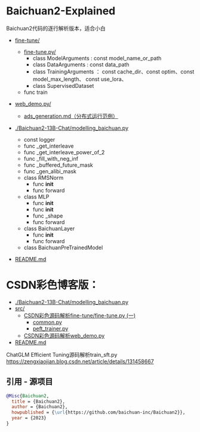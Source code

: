 # Baichuan2-Explained
Baichuan2代码的逐行解析版本，适合小白




* [fine-tune/](./fine-tune)
  * [fine-tune.py/](./fine-tune/fine-tune.py)
    * class ModelArguments : const model_name_or_path
    * class DataArguments : const data_path
    * class TrainingArguments ： const cache_dir、const optim、const model_max_length、 const use_lora、
    * class SupervisedDataset
  * func train 
* [web_demo.py/](./web_demo.py)
  * [ads_generation.md（分布式运行范例）](./examples/ads_generation.md)
* [./Baichuan2-13B-Chat/modelling_baichuan.py](./Baichuan2-13B-Chat/modelling_baichuan.py)
  * const logger
  * func _get_interleave
  * func _get_interleave_power_of_2
  * func _fill_with_neg_inf
  * func _buffered_future_mask
  * func _gen_alibi_mask
  * class RMSNorm
    * func __init__
    * func forward
  * class MLP
    * func __init__
    * func __init__
    * func _shape
    * func forward
  * class BaichuanLayer
    * func __init__
    * func forward
  * class BaichuanPreTrainedModel

* [README.md](./README.md)



# CSDN彩色博客版：
* [./Baichuan2-13B-Chat/modelling_baichuan.py](https://blog.csdn.net/sinat_37574187/article/details/133090157?csdn_share_tail=%7B%22type%22%3A%22blog%22%2C%22rType%22%3A%22article%22%2C%22rId%22%3A%22133090157%22%2C%22source%22%3A%22sinat_37574187%22%7D)
* [src/](./ChatGLM-Efficient-Tuning-Explained/src)
  * [CSDN彩色源码解析fine-tune/fine-tune.py (一)](https://blog.csdn.net/sinat_37574187/article/details/132783096?csdn_share_tail=%7B%22type%22%3A%22blog%22%2C%22rType%22%3A%22article%22%2C%22rId%22%3A%22132783096%22%2C%22source%22%3A%22sinat_37574187%22%7D)
    * [common.py](./ChatGLM-Efficient-Tuning-Explained/src/utils/common.py)
    * [peft_trainer.py](./ChatGLM-Efficient-Tuning-Explained/src/utils/peft_trainer.py)
  * [CSDN彩色源码解析web_demo.py](https://blog.csdn.net/sinat_37574187/article/details/132779405?csdn_share_tail=%7B%22type%22%3A%22blog%22%2C%22rType%22%3A%22article%22%2C%22rId%22%3A%22132779405%22%2C%22source%22%3A%22sinat_37574187%22%7D)
* [README.md](./ChatGLM-Efficient-Tuning-Explained/README.md)

ChatGLM Efficient Tuning源码解析train_sft.py   https://zengxiaojian.blog.csdn.net/article/details/131458667


## 引用 - 源项目

```bibtex
@Misc{Baichuan2,
  title = {Baichuan2},
  author = {Baichuan2},
  howpublished = {\url{https://github.com/baichuan-inc/Baichuan2}},
  year = {2023}
}
```
